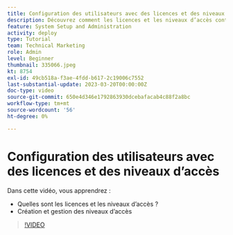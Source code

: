 ```yaml
---
title: Configuration des utilisateurs avec des licences et des niveaux d’accès
description: Découvrez comment les licences et les niveaux d’accès contrôlent ce que possèdent les utilisateurs d’accès. Découvrez comment les rôles de tâche sont utilisés dans le système.
feature: System Setup and Administration
activity: deploy
type: Tutorial
team: Technical Marketing
role: Admin
level: Beginner
thumbnail: 335066.jpeg
kt: 8754
exl-id: 49cb518a-f3ae-4fdd-b617-2c19006c7552
last-substantial-update: 2023-03-20T00:00:00Z
doc-type: video
source-git-commit: 650e4d346e1792863930dcebafacab4c88f2a8bc
workflow-type: tm+mt
source-wordcount: '56'
ht-degree: 0%

---
```


# Configuration des utilisateurs avec des licences et des niveaux d’accès

Dans cette vidéo, vous apprendrez :

* Quelles sont les licences et les niveaux d’accès ?
* Création et gestion des niveaux d’accès

>[!VIDEO](https://video.tv.adobe.com/v/335066/?quality=12&learn=on)
